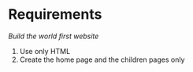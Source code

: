 # Requirements
*Build the world first website*
1. Use only HTML
2. Create the home page and the children pages only

